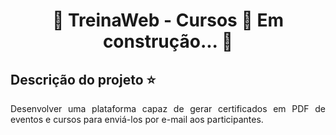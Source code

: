 <h1 align="center"> 
🚧  TreinaWeb - Cursos 🚀 Em construção...  🚧

## Descrição do projeto :star:

<p align="justify">
Desenvolver uma plataforma capaz de gerar certificados em PDF de eventos e cursos para enviá-los por e-mail aos participantes.
</p>
